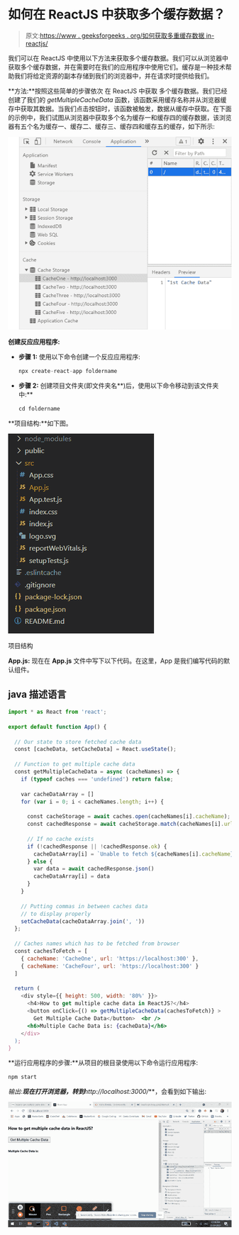# 如何在 ReactJS 中获取多个缓存数据？

> 原文:[https://www . geeksforgeeks . org/如何获取多重缓存数据 in-reactjs/](https://www.geeksforgeeks.org/how-to-get-multiple-cache-data-in-reactjs/)

我们可以在 ReactJS 中使用以下方法来获取多个缓存数据。我们可以从浏览器中获取多个缓存数据，并在需要时在我们的应用程序中使用它们。缓存是一种技术帮助我们将给定资源的副本存储到我们的浏览器中，并在请求时提供给我们。

**方法:**按照这些简单的步骤依次  在 ReactJS 中获取  多个缓存数据。我们已经创建了我们的 *getMultipleCacheData* 函数，该函数采用缓存名称并从浏览器缓存中获取其数据。当我们点击按钮时，该函数被触发，数据从缓存中获取。在下面的示例中，我们试图从浏览器中获取多个名为缓存一和缓存四的缓存数据，该浏览器有五个名为缓存一、缓存二、缓存三、缓存四和缓存五的缓存，如下所示:

![](img/8ac15bc68f3016d570fd085243e903ac.png)

**创建反应应用程序:**

*   **步骤 1:** 使用以下命令创建一个反应应用程序:

    ```jsx
    npx create-react-app foldername
    ```

*   **步骤 2:** 创建项目文件夹(即文件夹名**)后，使用以下命令移动到该文件夹中:**

    ```jsx
    cd foldername
    ```

**项目结构:**如下图。

![](img/f04ae0d8b722a9fff0bd9bd138b29c23.png)

项目结构

**App.js:** 现在在 **App.js** 文件中写下以下代码。在这里，App 是我们编写代码的默认组件。

## java 描述语言

```jsx
import * as React from 'react';

export default function App() {

  // Our state to store fetched cache data
  const [cacheData, setCacheData] = React.useState();

  // Function to get multiple cache data
  const getMultipleCacheData = async (cacheNames) => {
    if (typeof caches === 'undefined') return false;

    var cacheDataArray = []
    for (var i = 0; i < cacheNames.length; i++) {

      const cacheStorage = await caches.open(cacheNames[i].cacheName);
      const cachedResponse = await cacheStorage.match(cacheNames[i].url);

      // If no cache exists
      if (!cachedResponse || !cachedResponse.ok) {
        cacheDataArray[i] = `Unable to fetch ${cacheNames[i].cacheName}`
      } else {
        var data = await cachedResponse.json()
        cacheDataArray[i] = data
      }
    }

    // Putting commas in between caches data
    // to display properly
    setCacheData(cacheDataArray.join(', '))
  };

  // Caches names which has to be fetched from browser 
  const cachesToFetch = [
    { cacheName: 'CacheOne', url: 'https://localhost:300' },
    { cacheName: 'CacheFour', url: 'https://localhost:300' }
  ]

  return (
    <div style={{ height: 500, width: '80%' }}>
      <h4>How to get multiple cache data in ReactJS?</h4>
      <button onClick={() => getMultipleCacheData(cachesToFetch)} >
        Get Multiple Cache Data</button>  <br />
      <h6>Multiple Cache Data is: {cacheData}</h6>
    </div>
  );
}
```

**运行应用程序的步骤:**从项目的根目录使用以下命令运行应用程序:

```jsx
npm start
```

**输出:**现在打开浏览器，转到***http://localhost:3000/***，会看到如下输出:

![](img/4fddb452cafd511c05756082dfdb1a24.png)